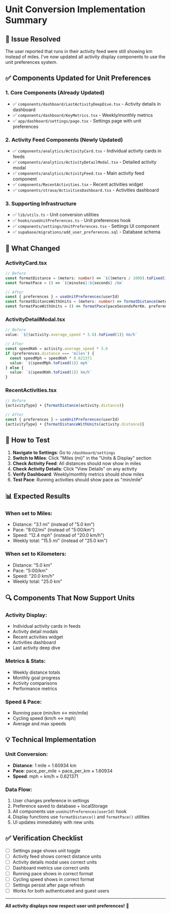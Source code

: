 # Unit Conversion Implementation Summary

## 🎯 **Issue Resolved**
The user reported that runs in their activity feed were still showing km instead of miles. I've now updated all activity display components to use the unit preferences system.

## ✅ **Components Updated for Unit Preferences**

### 1. **Core Components (Already Updated)**
- ✅ `components/dashboard/LastActivityDeepDive.tsx` - Activity details in dashboard
- ✅ `components/dashboard/KeyMetrics.tsx` - Weekly/monthly metrics
- ✅ `app/dashboard/settings/page.tsx` - Settings page with unit preferences

### 2. **Activity Feed Components (Newly Updated)**
- ✅ `components/analytics/ActivityCard.tsx` - Individual activity cards in feeds
- ✅ `components/analytics/ActivityDetailModal.tsx` - Detailed activity modal
- ✅ `components/analytics/ActivityFeed.tsx` - Main activity feed component
- ✅ `components/RecentActivities.tsx` - Recent activities widget
- ✅ `components/strava/ActivitiesDashboard.tsx` - Activities dashboard

### 3. **Supporting Infrastructure**
- ✅ `lib/utils.ts` - Unit conversion utilities
- ✅ `hooks/useUnitPreferences.ts` - Unit preferences hook
- ✅ `components/settings/UnitPreferences.tsx` - Settings UI component
- ✅ `supabase/migrations/add_user_preferences.sql` - Database schema

## 🔄 **What Changed**

### **ActivityCard.tsx**
```typescript
// Before
const formatDistance = (meters: number) => `${(meters / 1000).toFixed(1)} km`
const formatPace = () => `${minutes}:${seconds} /km`

// After
const { preferences } = useUnitPreferences(userId)
const formatDistanceWithUnits = (meters: number) => formatDistance(meters, preferences.distance)
const formatPaceWithUnits = () => formatPace(paceSecondsPerKm, preferences.pace)
```

### **ActivityDetailModal.tsx**
```typescript
// Before
value: `${(activity.average_speed * 3.6).toFixed(1)} km/h`

// After
const speedKmh = activity.average_speed * 3.6
if (preferences.distance === 'miles') {
  const speedMph = speedKmh * 0.621371
  value: `${speedMph.toFixed(1)} mph`
} else {
  value: `${speedKmh.toFixed(1)} km/h`
}
```

### **RecentActivities.tsx**
```typescript
// Before
{activityType} • {formatDistance(activity.distance)}

// After  
const { preferences } = useUnitPreferences(userId)
{activityType} • {formatDistanceWithUnits(activity.distance)}
```

## 🚀 **How to Test**

1. **Navigate to Settings**: Go to `/dashboard/settings`
2. **Switch to Miles**: Click "Miles (mi)" in the "Units & Display" section
3. **Check Activity Feed**: All distances should now show in miles
4. **Check Activity Details**: Click "View Details" on any activity
5. **Verify Dashboard**: Weekly/monthly metrics should show miles
6. **Test Pace**: Running activities should show pace as "min/mile"

## 📊 **Expected Results**

### **When set to Miles:**
- Distance: "3.1 mi" (instead of "5.0 km")
- Pace: "8:02/mi" (instead of "5:00/km") 
- Speed: "12.4 mph" (instead of "20.0 km/h")
- Weekly total: "15.5 mi" (instead of "25.0 km")

### **When set to Kilometers:**
- Distance: "5.0 km"
- Pace: "5:00/km"
- Speed: "20.0 km/h"
- Weekly total: "25.0 km"

## 🔍 **Components That Now Support Units**

### **Activity Display:**
- Individual activity cards in feeds
- Activity detail modals
- Recent activities widget
- Activities dashboard
- Last activity deep dive

### **Metrics & Stats:**
- Weekly distance totals
- Monthly goal progress
- Activity comparisons
- Performance metrics

### **Speed & Pace:**
- Running pace (min/km ↔ min/mile)
- Cycling speed (km/h ↔ mph)
- Average and max speeds

## 💡 **Technical Implementation**

### **Unit Conversion:**
- **Distance**: 1 mile = 1.60934 km
- **Pace**: pace_per_mile = pace_per_km × 1.60934
- **Speed**: mph = km/h × 0.621371

### **Data Flow:**
1. User changes preference in settings
2. Preference saved to database + localStorage
3. All components use `useUnitPreferences(userId)` hook
4. Display functions use `formatDistance()` and `formatPace()` utilities
5. UI updates immediately with new units

## ✅ **Verification Checklist**

- [ ] Settings page shows unit toggle
- [ ] Activity feed shows correct distance units
- [ ] Activity details modal uses correct units
- [ ] Dashboard metrics use correct units
- [ ] Running pace shows in correct format
- [ ] Cycling speed shows in correct format
- [ ] Settings persist after page refresh
- [ ] Works for both authenticated and guest users

---

**All activity displays now respect user unit preferences!** 🎉 